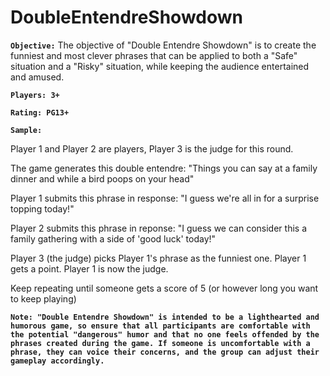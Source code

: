 # DoubleEntendreShowdown

**`Objective:`**
The objective of "Double Entendre Showdown" is to create the funniest and most clever phrases that can be applied to both a "Safe" situation and a "Risky" situation, while keeping the audience entertained and amused.

**`Players: 3+`**

**`Rating: PG13+`**

**`Sample:`**

Player 1 and Player 2 are players, Player 3 is the judge for this round.

The game generates this double entendre:
"Things you can say at a family dinner and while a bird poops on your head"

Player 1 submits this phrase in response:
"I guess we're all in for a surprise topping today!"

Player 2 submits this phrase in reponse:
"I guess we can consider this a family gathering with a side of 'good luck' today!"

Player 3 (the judge) picks Player 1's phrase as the funniest one.
Player 1 gets a point.
Player 1 is now the judge.

Keep repeating until someone gets a score of 5 (or however long you want to keep playing)


**`Note:
"Double Entendre Showdown" is intended to be a lighthearted and humorous game, so ensure that all participants are comfortable with the potential "dangerous" humor and that no one feels offended by the phrases created during the game. If someone is uncomfortable with a phrase, they can voice their concerns, and the group can adjust their gameplay accordingly.`**
